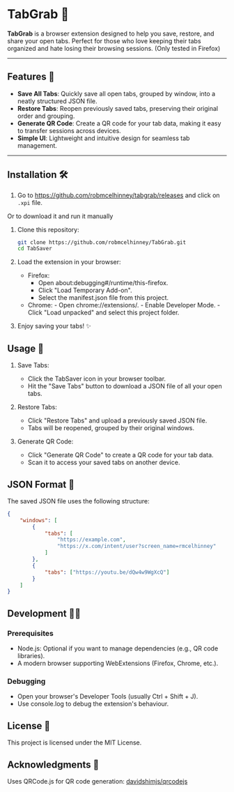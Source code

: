 # TabGrab 🚀

**TabGrab** is a browser extension designed to help you save, restore, and share your open tabs. Perfect for those who love keeping their tabs organized and hate losing their browsing sessions. (Only tested in Firefox)

---

## Features 🌟

-   **Save All Tabs**: Quickly save all open tabs, grouped by window, into a neatly structured JSON file.
-   **Restore Tabs**: Reopen previously saved tabs, preserving their original order and grouping.
-   **Generate QR Code**: Create a QR code for your tab data, making it easy to transfer sessions across devices.
-   **Simple UI**: Lightweight and intuitive design for seamless tab management.

---

## Installation 🛠️

1. Go to https://github.com/robmcelhinney/tabgrab/releases and click on `.xpi` file.

Or to download it and run it manually

1. Clone this repository:

    ```bash
    git clone https://github.com/robmcelhinney/TabGrab.git
    cd TabSaver
    ```

1. Load the extension in your browser:

    - Firefox:
        - Open about:debugging#/runtime/this-firefox.
        - Click "Load Temporary Add-on".
        - Select the manifest.json file from this project.
    - Chrome: - Open chrome://extensions/. - Enable Developer Mode. - Click "Load unpacked" and select this project folder.

1. Enjoy saving your tabs! ✨

## Usage 📖

1. Save Tabs:

    - Click the TabSaver icon in your browser toolbar.
    - Hit the "Save Tabs" button to download a JSON file of all your open tabs.

1. Restore Tabs:

    - Click "Restore Tabs" and upload a previously saved JSON file.
    - Tabs will be reopened, grouped by their original windows.

1. Generate QR Code:
    - Click "Generate QR Code" to create a QR code for your tab data.
    - Scan it to access your saved tabs on another device.

## JSON Format 📂

The saved JSON file uses the following structure:

```json
{
    "windows": [
        {
            "tabs": [
                "https://example.com",
                "https://x.com/intent/user?screen_name=rmcelhinney"
            ]
        },
        {
            "tabs": ["https://youtu.be/dQw4w9WgXcQ"]
        }
    ]
}
```

## Development 🧑‍💻

### Prerequisites

-   Node.js: Optional if you want to manage dependencies (e.g., QR code libraries).
-   A modern browser supporting WebExtensions (Firefox, Chrome, etc.).

### Debugging

-   Open your browser's Developer Tools (usually Ctrl + Shift + J).
-   Use console.log to debug the extension's behaviour.

## License 📜

This project is licensed under the MIT License.

## Acknowledgments 🙌

Uses QRCode.js for QR code generation: [davidshimjs/qrcodejs](https://github.com/davidshimjs/qrcodejs)
